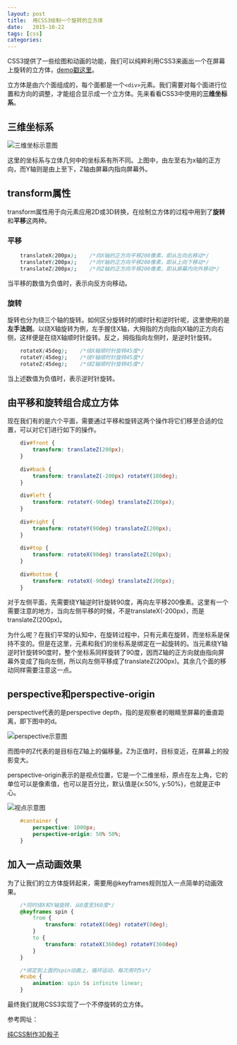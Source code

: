 ```yaml
---
layout: post
title:  用CSS3绘制一个旋转的立方体
date:   2015-10-22
tags: [css]
categories: 
---
```


CSS3提供了一些绘图和动画的功能，我们可以纯粹利用CSS3来画出一个在屏幕上旋转的立方体，[demo戳这里](http://noiron.github.io/css3-cube/)。

立方体是由六个面组成的，每个面都是一个`<div>`元素。我们需要对每个面进行位置和方向的调整，才能组合显示成一个立方体。先来看看CSS3中使用的**三维坐标系**。


## 三维坐标系

![三维坐标示意图](/img/css-3d-coordinates.jpg)

这里的坐标系与立体几何中的坐标系有所不同。上图中，由左至右为x轴的正方向，而Y轴则是由上至下，Z轴由屏幕内指向屏幕外。


## transform属性

transform属性用于向元素应用2D或3D转换，在绘制立方体的过程中用到了**旋转**和**平移**这两种。

### 平移

```css
    translateX(200px);    /*向X轴的正方向平移200像素，即从左向右移动*/
    translateY(200px);    /*向Y轴的正方向平移200像素，即从上向下移动*/
    translateZ(200px);    /*向Z轴的正方向平移200像素，即从屏幕内向外移动*/
```
<!-- more -->

当平移的数值为负值时，表示向反方向移动。

### 旋转

旋转也分为绕三个轴的旋转。如何区分旋转时的顺时针和逆时针呢，这里使用的是**左手法则**。以绕X轴旋转为例，左手握住X轴，大拇指的方向指向X轴的正方向右侧，这样便是在绕X轴顺时针旋转。反之，拇指指向左侧时，是逆时针旋转。

```css
    rotateX(45deg);    /*绕X轴顺时针旋转45度*/
    rotateY(45deg);    /*绕Y轴顺时针旋转45度*/
    rotateZ(45deg);    /*绕Z轴顺时针旋转45度*/
```

当上述数值为负值时，表示逆时针旋转。


## 由平移和旋转组合成立方体

现在我们有的是六个平面，需要通过平移和旋转这两个操作将它们移至合适的位置，可以对它们进行如下的操作。

```css
    div#front {
        transform: translateZ(200px);
    }
    
    div#back {
        transform: translateZ(-200px) rotateY(180deg);
    }
    
    div#left {
        transform: rotateY(-90deg) translateZ(200px);
    }
    
    div#right {
        transform: rotateY(90deg) translateZ(200px);
    }
    
    div#top {
        transform: rotateX(90deg) translateZ(200px);
    }
    
    div#bottom {
        transform: rotateX(-90deg) translateZ(200px);
    }
```

对于左侧平面，先需要绕Y轴逆时针旋转90度，再向左平移200像素。这里有一个需要注意的地方，当向左侧平移的时候，不是translateX(-200px)，而是translateZ(200px)。

为什么呢？在我们平常的认知中，在旋转过程中，只有元素在旋转，而坐标系是保持不变的。但是在这里，元素和我们的坐标系是绑定在一起旋转的。当元素绕Y轴逆时针旋转90度时，整个坐标系同样旋转了90度，因而Z轴的正方向就由指向屏幕外变成了指向左侧，所以向左侧平移成了translateZ(200px)。其余几个面的移动同样需要注意这一点。


## perspective和perspective-origin

perspective代表的是perspective depth，指的是观察者的眼睛至屏幕的垂直距离，即下图中的d。

![perspective示意图](/img/css_perspective.png)

而图中的Z代表的是目标在Z轴上的偏移量。Z为正值时，目标变近，在屏幕上的投影变大。

perspective-origin表示的是视点位置，它是一个二维坐标，原点在左上角，它的单位可以是像素值，也可以是百分比，默认值是{x:50%, y:50%}，也就是正中心。

![视点示意图](img/css_perspective-origin.jpg)

```css
    #container {
        perspective: 1000px;
        perspective-origin: 50% 50%;
    }
```


## 加入一点动画效果

为了让我们的立方体旋转起来，需要用@keyframes规则加入一点简单的动画效果。

```css
    /*同时绕X和Y轴旋转，从0度至360度*/
    @keyframes spin {
        from {
            transform: rotateX(0deg) rotateY(0deg);
        }
        to {
            transform: rotateX(360deg) rotateY(360deg)
        }
    }

    /*绑定到上面的spin动画上，循环运动，每次用时5s*/
    #cube {
        animation: spin 5s infinite linear;
    }
```

最终我们就用CSS3实现了一个不停旋转的立方体。

参考网址：

[纯CSS制作3D骰子](http://www.maintao.com/2015/d6-in-css/)